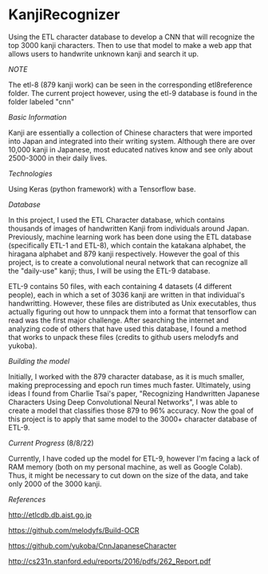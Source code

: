 # KanjiRecognizer
Using the ETL character database to develop a CNN that will recognize the top 3000 kanji characters. Then to use that model to make a web app that allows
users to handwrite unknown kanji and search it up. 

*NOTE*

The etl-8 (879 kanji work) can be seen in the corresponding etl8reference folder. The current project however, using the etl-9 database is found in the 
folder labeled "cnn"


*Basic Information*

Kanji are essentially a collection of Chinese characters that were imported into Japan and integrated into their writing system. Although there are 
over 10,000 kanji in Japanese, most educated natives know and see only about 2500-3000 in their daily lives. 

*Technologies*

Using Keras (python framework) with a Tensorflow base. 

*Database*

In this project, I used the ETL Character database, which contains thousands of images of handwritten Kanji from individuals around Japan. Previously, 
machine learning work has been done using the ETL database (specifically ETL-1 and ETL-8), which contain the katakana alphabet, the hiragana alphabet and 
879 kanji respectively. However the goal of this project, is to create a convolutional neural network that can recognize all the "daily-use" kanji; thus,
I will be using the ETL-9 database.

ETL-9 contains 50 files, with each containing 4 datasets (4 different people), each in which a set of 3036 kanji are written in that individual's
handwritting. However, these files are distributed as Unix executables, thus actually figuring out how to unnpack them into a format that tensorflow can 
read was the first major challenge. After searching the internet and analyzing code of others that have used this database, I found a method that works to
unpack these files (credits to github users melodyfs and yukoba). 

*Building the model*

Initially, I worked with the 879 character database, as it is much smaller, making preprocessing and epoch run times much faster. Ultimately, using ideas 
I found from Charlie Tsai's paper, "Recognizing Handwritten Japanese Characters Using Deep Convolutional Neural Networks", I was able to create a model that
classifies those 879 to 96% accuracy. Now the goal of this project is to apply that same model to the 3000+ character database of ETL-9.

*Current Progress* (8/8/22)

Currently, I have coded up the model for ETL-9, however I'm facing a lack of RAM memory (both on my personal machine, as well as Google Colab). Thus, 
it might be necessary to cut down on the size of the data, and take only 2000 of the 3000 kanji.

*References*

http://etlcdb.db.aist.go.jp

https://github.com/melodyfs/Build-OCR

https://github.com/yukoba/CnnJapaneseCharacter

http://cs231n.stanford.edu/reports/2016/pdfs/262_Report.pdf
